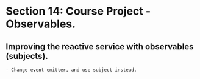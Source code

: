 # Section 14: Course Project - Observables.

## Improving the reactive service with observables (subjects).

    - Change event emitter, and use subject instead.
